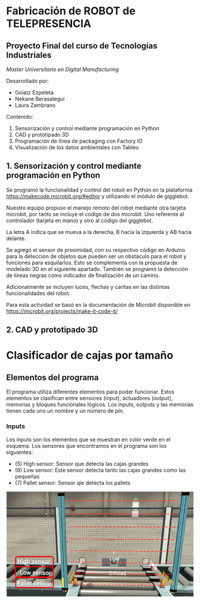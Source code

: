 # Fabricación de ROBOT de TELEPRESENCIA
## Proyecto Final del curso de Tecnologías Industriales
*Master Universitario en Digital Manufacturing*

Desarrollado por:
* Goiatz Ezpeleta
* Nekane Berasategui
* Laura Zambrano


Contenido:
1. Sensorización y control mediante programación en Python
2. CAD y prototipado 3D
3. Programación de línea de packaging con Factory IO
4. Visualización de los datos ambientales con Tableu

## 1. Sensorización y control mediante programación en Python
Se programó la funcionalidad y control del robot en Python en la plataforma https://makecode.microbit.org/#editor y utilizando el módulo de gigglebot.

Nuestro equipo propuso el manejo remoto del robot mediante otra tarjeta microbit, por tanto se incluye el código de dos microbit. Uno referente al controlador (tarjeta en mano) y otro al código del gigglebot.

La letra A indica que se mueva a la derecha, B hacia la izquierda y AB hacia delante.

Se agregó el sensor de proximidad, con su respectivo código en Arduino para la detección de objetos que pueden ser un obstáculo para el robot y funciones para esquilarlos. Esto se complementa con la propuesta de modelado 3D en el siguiente apartado.
También se programó la detección de líneas negras como indicador de finalización de un camino.

Adicionalmente se incluyen luces, flechas y caritas en las distintas funcionalidades del robot.

Para esta actividad se basó en la documentación de Microbit disponible en https://microbit.org/projects/make-it-code-it/


## 2. CAD y prototipado 3D

# Clasificador de cajas por tamaño
## Elementos del programa
El programa utiliza diferentes elementos para poder funcionar. Estos elementos se clasifican entre sensores (input), actuadores (output), memorias y bloques funcionales lógicos.
Los inputs, outputs y las memorias tienen cada uno un nombre y un número de pin.
### Inputs
Los inputs son los elementos que se muestran en color verde en el esquema. Los sensores que encontramos en el programa son los siguientes:
* (5) High sensor: Sensor que detecta las cajas grandes 
* (6) Low sensor: Este sensor detecta tanto las cajas grandes como las pequeñas
* (7) Pallet sensor: Sensor qie detecta los pallets

![Sensores de detección de altura](/img/1.png)

